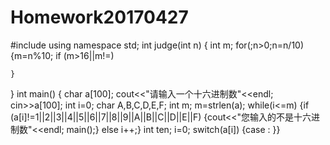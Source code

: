 # Homework20170427
#include <iostream>
using namespace std;
int judge(int n)
{
	int m;
	for(;n>0;n=n/10)
	{m=n%10;
	if (m>16||m!=)

	}

}
int main()
{
char a[100];
cout<<"请输入一个十六进制数"<<endl;
cin>>a[100];
int i=0;
char A,B,C,D,E,F;
int m;
m=strlen(a);
while(i<=m)
{if (a[i]!=1||2||3||4||5||6||7||8||9||A||B||C||D||E||F)
	{cout<<"您输入的不是十六进制数"<<endl;
     main();}
else i++;}
int ten;
i=0;
switch(a[i])
	{case                                :
}}
